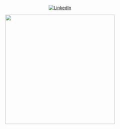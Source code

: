 <!--
**SpyrosKou/SpyrosKou** is a ✨ _special_ ✨ repository because its `README.md` (this file) appears on your GitHub profile.

Here are some ideas to get you started:

- 🔭 I’m currently working on ...
- 🌱 I’m currently learning ...
- 👯 I’m looking to collaborate on ...
- 🤔 I’m looking for help with ...
- 💬 Ask me about ...
- 📫 How to reach me: ...
- 😄 Pronouns: ...
- ⚡ Fun fact: ...
-->

<!--<p align="center">
  <img src ="https://github-readme-stats.vercel.app/api?username=SpyrosKou&show_icons=true&count_private=true">
  <BR>
  <img src ="https://github-readme-stats.vercel.app/api/top-langs/?username=SpyrosKou&layout=compact&hide_border=true&count_private=true&langs_count=8">
  </p>-->
<p align="center">
<a href="https://www.linkedin.com/in/spyroskoukas/"><img src="https://img.shields.io/badge/LinkedIn--_.svg?style=social&logo=linkedin" alt="LinkedIn"></a>
</p>
<p align="center">
<img width="350" src = "https://github-readme-streak-stats.herokuapp.com?user=SpyrosKou&hide_border=true&count_private=true">	
</p>
